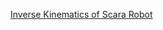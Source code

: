 [Inverse Kinematics of Scara Robot](https://kr.mathworks.com/matlabcentral/fileexchange/128529-inverse-kinematics-of-scara-robot)
